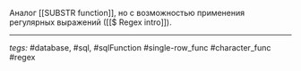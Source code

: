 Аналог [[SUBSTR function]], но с возможностью применения регулярных выражений ([[$ Regex intro]]).

---
*tegs:* #database, #sql, #sqlFunction #single-row_func #character_func #regex 
